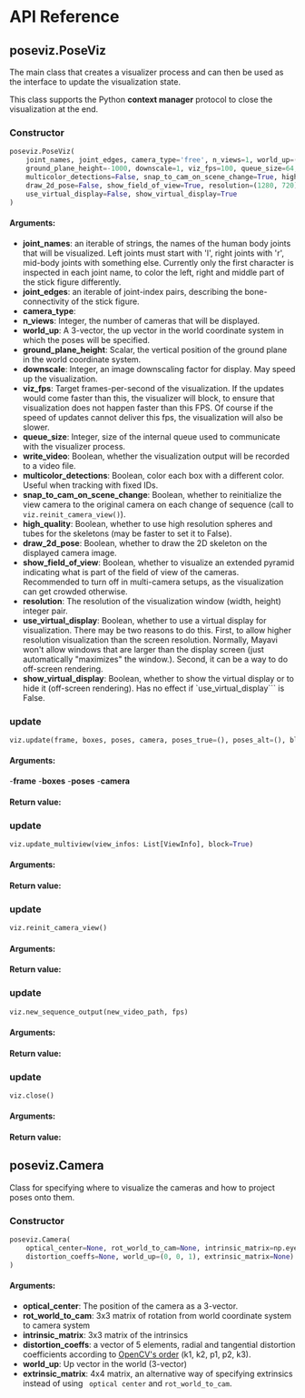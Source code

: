 # API Reference

## poseviz.PoseViz

The main class that creates a visualizer process and can then be used as the interface to update the
visualization state.

This class supports the Python **context manager** protocol to close the visualization at the end.

### Constructor

```python
poseviz.PoseViz(
    joint_names, joint_edges, camera_type='free', n_views=1, world_up=(0, -1, 0),
    ground_plane_height=-1000, downscale=1, viz_fps=100, queue_size=64, write_video=False,
    multicolor_detections=False, snap_to_cam_on_scene_change=True, high_quality=True,
    draw_2d_pose=False, show_field_of_view=True, resolution=(1280, 720),
    use_virtual_display=False, show_virtual_display=True
)
```

#### Arguments:
- **joint_names**: an iterable of strings, the names of the human body joints that will be
  visualized. Left joints must start with 'l', right joints with 'r', mid-body joints with something
  else. Currently only the first character is inspected in each joint name, to color the left, right
  and middle part of the stick figure differently.
- **joint_edges**: an iterable of joint-index pairs, describing the bone-connectivity of the stick
  figure.
- **camera_type**: 
- **n_views**: Integer, the number of cameras that will be displayed.
- **world_up**: A 3-vector, the up vector in the world coordinate system in which the poses will be
  specified.
- **ground_plane_height**: Scalar, the vertical position of the ground plane in the world coordinate
  system.
- **downscale**: Integer, an image downscaling factor for display. May speed up the visualization.
- **viz_fps**: Target frames-per-second of the visualization. If the updates would come faster than
  this, the visualizer will block, to ensure that visualization does not happen faster than this
  FPS. Of course if the speed of updates cannot deliver this fps, the visualization will also be
  slower.
- **queue_size**: Integer, size of the internal queue used to communicate with the visualizer
  process.
- **write_video**: Boolean, whether the visualization output will be recorded to a video file.
- **multicolor_detections**: Boolean, color each box with a different color. Useful when tracking
  with fixed IDs.
- **snap_to_cam_on_scene_change**: Boolean, whether to reinitialize the view camera to the original
  camera on each change of sequence (call to ```viz.reinit_camera_view()```).
- **high_quality**: Boolean, whether to use high resolution spheres and tubes for the skeletons (may
  be faster to set it to False).
- **draw_2d_pose**: Boolean, whether to draw the 2D skeleton on the displayed camera image.
- **show_field_of_view**: Boolean, whether to visualize an extended pyramid indicating what is part
  of the field of view of the cameras. Recommended to turn off in multi-camera setups, as the
  visualization can get crowded otherwise.
- **resolution**: The resolution of the visualization window (width, height) integer pair.
- **use_virtual_display**: Boolean, whether to use a virtual display for visualization. There may be
  two reasons to do this. First, to allow higher resolution visualization than the screen
  resolution. Normally, Mayavi won't allow windows that are larger than the display screen (just
  automatically "maximizes" the window.). Second, it can be a way to do off-screen rendering.
- **show_virtual_display**: Boolean, whether to show the virtual display or to hide it (off-screen
  rendering). Has no effect if `use_virtual_display``` is False.


### update

```python
viz.update(frame, boxes, poses, camera, poses_true=(), poses_alt=(), block=True)
```

#### Arguments:

-**frame**
-**boxes**
-**poses**
-**camera**


#### Return value:


### update

```python
viz.update_multiview(view_infos: List[ViewInfo], block=True)
```

#### Arguments:


#### Return value:


### update

```python
viz.reinit_camera_view()
```

#### Arguments:


#### Return value:


### update

```python
viz.new_sequence_output(new_video_path, fps)
```

#### Arguments:

#### Return value:


### update

```python
viz.close()
```

#### Arguments:

#### Return value:


## poseviz.Camera

Class for specifying where to visualize the cameras and how to project poses onto them.

### Constructor

```python
poseviz.Camera(
    optical_center=None, rot_world_to_cam=None, intrinsic_matrix=np.eye(3),
    distortion_coeffs=None, world_up=(0, 0, 1), extrinsic_matrix=None)
)
```

#### Arguments:

- **optical_center**: The position of the camera as a 3-vector.
- **rot_world_to_cam**: 3x3 matrix of rotation from world coordinate system to camera system
- **intrinsic_matrix**: 3x3 matrix of the intrinsics
- **distortion_coeffs**: a vector of 5 elements, radial and tangential distortion coefficients
  according
  to [OpenCV's order](https://docs.opencv.org/2.4/modules/calib3d/doc/camera_calibration_and_3d_reconstruction.html)
  (k1, k2, p1, p2, k3).
- **world_up**: Up vector in the world (3-vector)
- **extrinsic_matrix**: 4x4 matrix, an alternative way of specifying extrinsics instead of using `
  optical center` and `rot_world_to_cam`.
  
